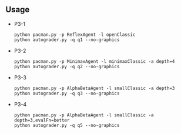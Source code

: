 ## Usage ##

* P3-1

  `python pacman.py -p ReflexAgent -l openClassic`  
  `python autograder.py -q q1 --no-graphics`

* P3-2

  `python pacman.py -p MinimaxAgent -l minimaxClassic -a depth=4`  
  `python autograder.py -q q2 --no-graphics`

* P3-3

  `python pacman.py -p AlphaBetaAgent -l smallClassic -a depth=3`  
  `python autograder.py -q q3 --no-graphics`

* P3-4

  `python pacman.py -p AlphaBetaAgent -l smallClassic -a depth=3,evalFn=better`  
  `python autograder.py -q q5 --no-graphics`
